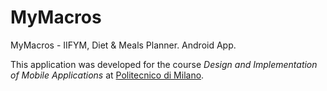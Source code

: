 # MyMacros
MyMacros - IIFYM, Diet &amp; Meals Planner. Android App.

This application was developed for the course _Design and Implementation of Mobile Applications_ at [Politecnico di Milano](http://www.polimi.it/en).
